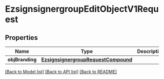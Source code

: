 # EzsignsignergroupEditObjectV1Request

## Properties
Name | Type | Description | Notes
------------ | ------------- | ------------- | -------------
**objBranding** | [**EzsignsignergroupRequestCompound**](EzsignsignergroupRequestCompound.md) |  | [optional] 

[[Back to Model list]](../README.md#documentation-for-models) [[Back to API list]](../README.md#documentation-for-api-endpoints) [[Back to README]](../README.md)


